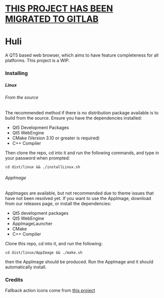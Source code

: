 # [THIS PROJECT HAS BEEN MIGRATED TO GITLAB](https://gitlab.com/AGitBoy/Huli)

# Huli
A QT5 based web browser, 
which aims to have feature completeness for all platforms.
This project is a WIP.

### Installing
##### Linux
###### From the source
The recommended method if there is no distribution package available is to build from the source.
Ensure you have the dependencies installed:
* Qt5 Development Packages
* Qt5 WebEngine
* CMake (Version 3.10 or greater is required)
* C++ Compiler

Then clone the repo, cd into it and run the following commands,
and type in your password when prompted:

`cd dist/linux && ./installLinux.sh`

###### AppImage
AppImages are available, but not recommended due to theme issues that
have not been resolved yet.
If you want to use the AppImage, download from our releases page, or
install the dependencies:
* Qt5 development packages
* Qt5 WebEngine
* AppImageLauncher
* CMake
* C++ Compiler

Clone this repo, cd into it, and run the following:

`cd dist/linux/AppImage && ./make.sh`

then the AppImage should be produced. Run the AppImage and it
should automatically install.


### Credits
Fallback action icons come from [this project](https://materialdesignicons.com/)
